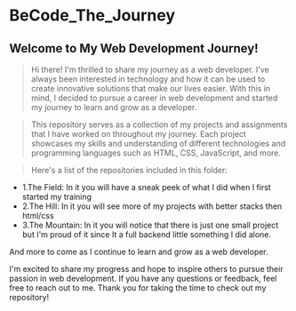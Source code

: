 # BeCode_The_Journey
## Welcome to My Web Development Journey!

>Hi there! I'm thrilled to share my journey as a web developer. I've always been interested in technology and how it can be used to create innovative solutions that make our lives easier. With this in mind, I decided to pursue a career in web development and started my journey to learn and grow as a developer.

>This repository serves as a collection of my projects and assignments that I have worked on throughout my journey. Each project showcases my skills and understanding of different technologies and programming languages such as HTML, CSS, JavaScript, and more.

>Here's a list of the repositories included in this folder:

- 1.The Field:    In it you will have a sneak peek of what I did when I first started my training
- 2.The Hill:     In it you will see more of my projects with better stacks then html/css 
- 3.The Mountain: In it you will notice that there is just one small project but I'm proud of it since It a full backend little something I did alone.

And more to come as I continue to learn and grow as a web developer.

I'm excited to share my progress and hope to inspire others to pursue their passion in web development. If you have any questions or feedback, feel free to reach out to me. Thank you for taking the time to check out my repository!
